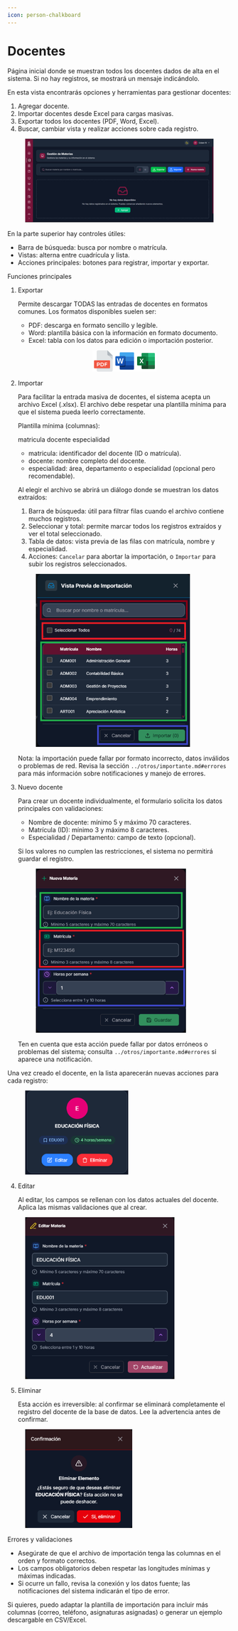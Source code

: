```yaml
---
icon: person-chalkboard
---
```


# Docentes

Página inicial donde se muestran todos los docentes dados de alta en el sistema. Si no hay registros, se mostrará un mensaje indicándolo.

En esta vista encontrarás opciones y herramientas para gestionar docentes:

1. Agregar docente.
2. Importar docentes desde Excel para cargas masivas.
3. Exportar todos los docentes (PDF, Word, Excel).
4. Buscar, cambiar vista y realizar acciones sobre cada registro.

<figure><img src="../.gitbook/assets/Captura de pantalla 2025-10-09 092836.png" alt=""></figure>

En la parte superior hay controles útiles:

- Barra de búsqueda: busca por nombre o matrícula.
- Vistas: alterna entre cuadrícula y lista.
- Acciones principales: botones para registrar, importar y exportar.

Funciones principales

1. Exportar

   Permite descargar TODAS las entradas de docentes en formatos comunes. Los formatos disponibles suelen ser:

   - PDF: descarga en formato sencillo y legible.
   - Word: plantilla básica con la información en formato documento.
   - Excel: tabla con los datos para edición o importación posterior.

   <p align="center"><img src="../.gitbook/assets/pdf-24.svg" alt=""><img src="../.gitbook/assets/word-24.svg" alt=""><img src="../.gitbook/assets/excel-24.svg" alt=""></p>

2. Importar

   Para facilitar la entrada masiva de docentes, el sistema acepta un archivo Excel (.xlsx). El archivo debe respetar una plantilla mínima para que el sistema pueda leerlo correctamente.

   Plantilla mínima (columnas):

   matricula	docente	especialidad

   - matricula: identificador del docente (ID o matrícula).
   - docente: nombre completo del docente.
   - especialidad: área, departamento o especialidad (opcional pero recomendable).

   Al elegir el archivo se abrirá un diálogo donde se muestran los datos extraídos:

   1. Barra de búsqueda: útil para filtrar filas cuando el archivo contiene muchos registros.
   2. Seleccionar y total: permite marcar todos los registros extraídos y ver el total seleccionado.
   3. Tabla de datos: vista previa de las filas con matrícula, nombre y especialidad.
   4. Acciones: `Cancelar` para abortar la importación, o `Importar` para subir los registros seleccionados.

   <figure><img src="../.gitbook/assets/Captura de pantalla 2025-10-09 151813.png" alt="" width="347"></figure>

   Nota: la importación puede fallar por formato incorrecto, datos inválidos o problemas de red. Revisa la sección `../otros/importante.md#errores` para más información sobre notificaciones y manejo de errores.

3. Nuevo docente

   Para crear un docente individualmente, el formulario solicita los datos principales con validaciones:

   - Nombre de docente: mínimo 5 y máximo 70 caracteres.
   - Matrícula (ID): mínimo 3 y máximo 8 caracteres.
   - Especialidad / Departamento: campo de texto (opcional).

   Si los valores no cumplen las restricciones, el sistema no permitirá guardar el registro.

   <figure><img src="../.gitbook/assets/Captura de pantalla 2025-10-09 160150.png" alt="" width="338"></figure>

   Ten en cuenta que esta acción puede fallar por datos erróneos o problemas del sistema; consulta `../otros/importante.md#errores` si aparece una notificación.

Una vez creado el docente, en la lista aparecerán nuevas acciones para cada registro:

<figure><img src="../.gitbook/assets/Captura de pantalla 2025-10-09 161933.png" alt="" width="232"></figure>

4. Editar

   Al editar, los campos se rellenan con los datos actuales del docente. Aplica las mismas validaciones que al crear.

<figure><img src="../.gitbook/assets/Captura de pantalla 2025-10-09 161903.png" alt="" width="336"></figure>

5. Eliminar

   Esta acción es irreversible: al confirmar se eliminará completamente el registro del docente de la base de datos. Lee la advertencia antes de confirmar.

<figure><img src="../.gitbook/assets/Captura de pantalla 2025-10-09 162306.png" alt="" width="241"></figure>

Errores y validaciones

- Asegúrate de que el archivo de importación tenga las columnas en el orden y formato correctos.
- Los campos obligatorios deben respetar las longitudes mínimas y máximas indicadas.
- Si ocurre un fallo, revisa la conexión y los datos fuente; las notificaciones del sistema indicarán el tipo de error.

Si quieres, puedo adaptar la plantilla de importación para incluir más columnas (correo, teléfono, asignaturas asignadas) o generar un ejemplo descargable en CSV/Excel.

